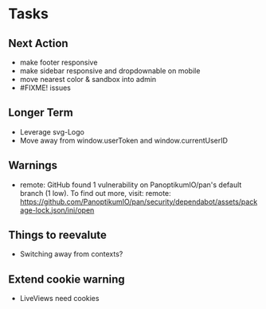 # Tasks

## Next Action

* make footer responsive
* make sidebar responsive and dropdownable on mobile
* move nearest color & sandbox into admin
* #FIXME! issues

## Longer Term

* Leverage svg-Logo
* Move away from window.userToken and window.currentUserID

## Warnings

* remote: GitHub found 1 vulnerability on PanoptikumIO/pan's default branch (1 low). To find out more, visit:
  remote:  <https://github.com/PanoptikumIO/pan/security/dependabot/assets/package-lock.json/ini/open>

## Things to reevalute

* Switching away from contexts?

## Extend cookie warning

* LiveViews need cookies